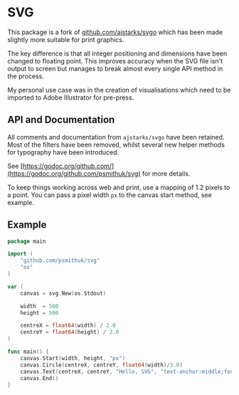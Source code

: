 # SVG

This package is a fork of [github.com/ajstarks/svgo](github.com/ajstarks/svgo) which has been made slightly more suitable for print graphics.

The key difference is that all integer positioning and dimensions have been changed to floating point. This improves accuracy when the SVG file isn't output to screen but manages to break almost every single API method in the process.

My personal use case was in the creation of visualisations which need to be imported to Adobe Illustrator for pre-press.


## API and Documentation

All comments and documentation from `ajstarks/svgo` have been retained. Most of the filters have been removed, whilst several new helper methods for typography have been introduced.

See [https://godoc.org/github.com/](https://godoc.org/github.com/psmithuk/svg) for more details.

To keep things working across web and print, use a mapping of 1.2 pixels to a point. You can pass a pixel width `px` to the canvas start method, see example.


## Example

```go
package main

import (
	"github.com/psmithuk/svg"
	"os"
)

var (
	canvas = svg.New(os.Stdout)

	width  = 500
	height = 500

	centreX = float64(width) / 2.0
	centreY = float64(height) / 2.0
)

func main() {
	canvas.Start(width, height, "px")
	canvas.Circle(centreX, centreY, float64(width)/3.0)
	canvas.Text(centreX, centreY, "Hello, SVG", "text-anchor:middle;font-size:10px;fill:white")
	canvas.End()
}
```